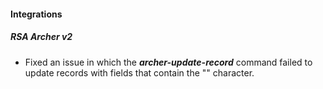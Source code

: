 
#### Integrations
##### RSA Archer v2
- Fixed an issue in which the ***archer-update-record*** command failed to update records with fields that contain the "\" character.
